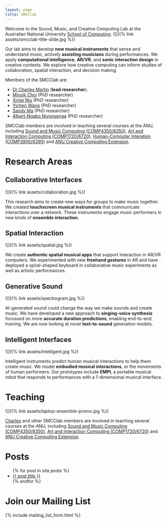 ```yaml
---
layout: page
title: SMCClab
---
```


Welcome to the Sound, Music, and Creative Computing Lab at the Australian National University [School of Computing](https://comp.anu.edu.au).
![]({% link assets/smcclab-title-slide.jpg %})

Our lab aims to develop **new musical instruments** that sense and understand music, actively **assisting musicians** during performances. We apply **computational intelligence**, **AR/VR**, and **sonic interaction design** in creative contexts. We explore how creative computing can inform studies of collaboration, spatial interaction, and decision making.

Members of the SMCClab are:

- [Dr Charles Martin](https://charlesmartin.au) (**lead researcher**).
- [Minsik Choi](https://yorkcla.github.io) (PhD researcher)
- [Xinlei Niu](https://www.linkedin.com/in/xinlei-niu-544ab6216/) (PhD researcher)
- [Yichen Wang](https://yichenwangs.github.io) (PhD researcher)
- [Sandy Ma](https://snud.me) (PhD researcher)
- [Albert-Ngabo Niyonsenga](https://www.linkedin.com/in/albert-ngabo-niyonsenga/) (PhD researcher)

SMCClab members are involved in teaching several courses at the ANU, including [Sound and Music Computing (COMP4350/8350)](https://comp.anu.edu.au/courses/comp4350), [Art and Interaction Computing (COMP1720/6720)](https://comp.anu.edu.au/courses/comp1720), [Human-Computer Interation (COMP3900/6390)](https://programsandcourses.anu.edu.au/course/comp3900) and [ANU Creative Computing Extension](https://comp.anu.edu.au/courses/extn1019/).

# Research Areas

## Collaborative Interfaces

![]({% link assets/collaboration.jpg %})

This research aims to create new ways for groups to make music together. We created **touchscreen musical instruments** that communicate interactions over a network.  These instruments engage music performers in new kinds of **ensemble interaction**. 

## Spatial Interaction

![]({% link assets/spatial.jpg %})

We create **authentic spatial musical apps** that support interaction in AR/VR computers. We experimented with new **freehand gestures** in AR and have deployed a spiral-shaped keyboard in collaborative music experiments as well as artistic performances.

## Generative Sound

![]({% link assets/spectrogram.jpg %})

AI-generated sound could change the way we make sounds and create music. We have developed a new approach to **singing-voice synthesis** focussed on more **accurate duration predictions**, enabling end-to-end training. We are now looking at novel **text-to-sound** generation models.

## Intelligent Interfaces

![]({% link assets/intelligent.jpg %})

Intelligent instruments predict human musical interactions to help them create music. We model **embodied musical interactions**, or the movements of human performers. Our prototypes include **EMPI**, a portable musical robot that responds to performances with a 1-dimensional musical interface.

# Teaching

![]({% link assets/laptop-ensemble-promo.jpg %})

[Charles](https://charlesmartin.au) and other SMCClab members are involved in teaching several courses at the ANU, including [Sound and Music Computing (COMP4350/8350)](https://comp.anu.edu.au/courses/laptop-ensemble), [Art and Interaction Computing (COMP1720/6720)](https://comp.anu.edu.au/courses/comp1720) and [ANU Creative Computing Extension](https://comp.anu.edu.au/courses/extn1019/).

# Posts

<ul>
  {% for post in site.posts %}
    <li>
      <a href="{{ post.url }}">{{ post.title }}</a>
    </li>
  {% endfor %}
</ul>

# Join our Mailing List

{% include mailing_list_form.html %}
